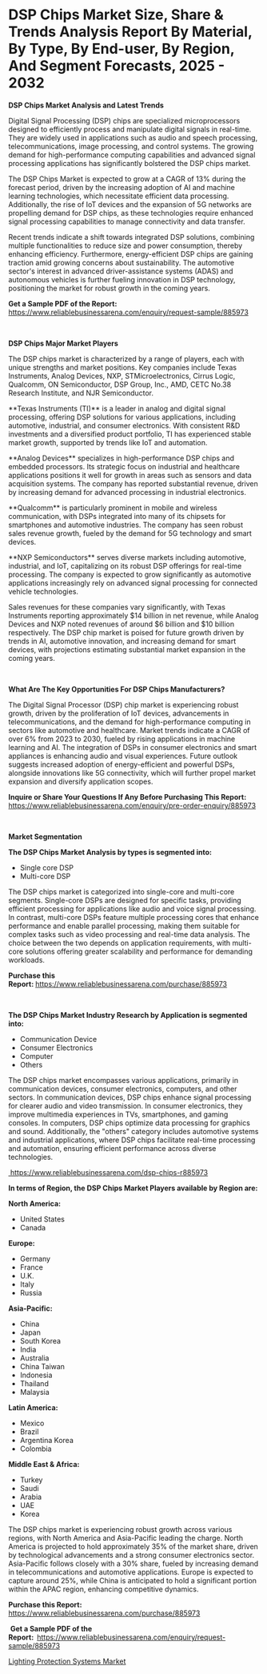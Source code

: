 <p><h1>DSP Chips Market Size, Share & Trends Analysis Report By Material, By Type, By End-user, By Region, And Segment Forecasts, 2025 - 2032</h1></p><p><strong>DSP Chips Market Analysis and Latest Trends</strong></p>
<p><p>Digital Signal Processing (DSP) chips are specialized microprocessors designed to efficiently process and manipulate digital signals in real-time. They are widely used in applications such as audio and speech processing, telecommunications, image processing, and control systems. The growing demand for high-performance computing capabilities and advanced signal processing applications has significantly bolstered the DSP chips market.</p><p>The DSP Chips Market is expected to grow at a CAGR of 13% during the forecast period, driven by the increasing adoption of AI and machine learning technologies, which necessitate efficient data processing. Additionally, the rise of IoT devices and the expansion of 5G networks are propelling demand for DSP chips, as these technologies require enhanced signal processing capabilities to manage connectivity and data transfer.</p><p>Recent trends indicate a shift towards integrated DSP solutions, combining multiple functionalities to reduce size and power consumption, thereby enhancing efficiency. Furthermore, energy-efficient DSP chips are gaining traction amid growing concerns about sustainability. The automotive sector's interest in advanced driver-assistance systems (ADAS) and autonomous vehicles is further fueling innovation in DSP technology, positioning the market for robust growth in the coming years.</p></p>
<p><strong>Get a Sample PDF of the Report:&nbsp;</strong> <a href="https://www.reliablebusinessarena.com/enquiry/request-sample/885973?utm_campaign=2189&utm_medium=2&utm_source=Github&utm_content=ia&utm_term=06042025&utm_id=dsp-chips">https://www.reliablebusinessarena.com/enquiry/request-sample/885973</a></p>
<p>&nbsp;</p>
<p><strong>DSP Chips Major Market Players</strong></p>
<p><p>The DSP chips market is characterized by a range of players, each with unique strengths and market positions. Key companies include Texas Instruments, Analog Devices, NXP, STMicroelectronics, Cirrus Logic, Qualcomm, ON Semiconductor, DSP Group, Inc., AMD, CETC No.38 Research Institute, and NJR Semiconductor.</p><p>**Texas Instruments (TI)** is a leader in analog and digital signal processing, offering DSP solutions for various applications, including automotive, industrial, and consumer electronics. With consistent R&D investments and a diversified product portfolio, TI has experienced stable market growth, supported by trends like IoT and automation.</p><p>**Analog Devices** specializes in high-performance DSP chips and embedded processors. Its strategic focus on industrial and healthcare applications positions it well for growth in areas such as sensors and data acquisition systems. The company has reported substantial revenue, driven by increasing demand for advanced processing in industrial electronics.</p><p>**Qualcomm** is particularly prominent in mobile and wireless communication, with DSPs integrated into many of its chipsets for smartphones and automotive industries. The company has seen robust sales revenue growth, fueled by the demand for 5G technology and smart devices.</p><p>**NXP Semiconductors** serves diverse markets including automotive, industrial, and IoT, capitalizing on its robust DSP offerings for real-time processing. The company is expected to grow significantly as automotive applications increasingly rely on advanced signal processing for connected vehicle technologies.</p><p>Sales revenues for these companies vary significantly, with Texas Instruments reporting approximately $14 billion in net revenue, while Analog Devices and NXP noted revenues of around $6 billion and $10 billion respectively. The DSP chip market is poised for future growth driven by trends in AI, automotive innovation, and increasing demand for smart devices, with projections estimating substantial market expansion in the coming years.</p></p>
<p>&nbsp;</p>
<p><strong>What Are The Key Opportunities For DSP Chips Manufacturers?</strong></p>
<p><p>The Digital Signal Processor (DSP) chip market is experiencing robust growth, driven by the proliferation of IoT devices, advancements in telecommunications, and the demand for high-performance computing in sectors like automotive and healthcare. Market trends indicate a CAGR of over 6% from 2023 to 2030, fueled by rising applications in machine learning and AI. The integration of DSPs in consumer electronics and smart appliances is enhancing audio and visual experiences. Future outlook suggests increased adoption of energy-efficient and powerful DSPs, alongside innovations like 5G connectivity, which will further propel market expansion and diversify application scopes.</p></p>
<p><strong>Inquire or Share Your Questions If Any Before Purchasing This Report:</strong> <a href="https://www.reliablebusinessarena.com/enquiry/pre-order-enquiry/885973?utm_campaign=2189&utm_medium=2&utm_source=Github&utm_content=ia&utm_term=06042025&utm_id=dsp-chips">https://www.reliablebusinessarena.com/enquiry/pre-order-enquiry/885973</a></p>
<p>&nbsp;</p>
<p><strong>Market Segmentation</strong></p>
<p><strong>The DSP Chips Market Analysis by types is segmented into:</strong></p>
<p><ul><li>Single core DSP</li><li>Multi-core DSP</li></ul></p>
<p><p>The DSP chips market is categorized into single-core and multi-core segments. Single-core DSPs are designed for specific tasks, providing efficient processing for applications like audio and voice signal processing. In contrast, multi-core DSPs feature multiple processing cores that enhance performance and enable parallel processing, making them suitable for complex tasks such as video processing and real-time data analysis. The choice between the two depends on application requirements, with multi-core solutions offering greater scalability and performance for demanding workloads.</p></p>
<p><strong>Purchase this Report:&nbsp;</strong><a href="https://www.reliablebusinessarena.com/purchase/885973?utm_campaign=2189&utm_medium=2&utm_source=Github&utm_content=ia&utm_term=06042025&utm_id=dsp-chips">https://www.reliablebusinessarena.com/purchase/885973</a></p>
<p>&nbsp;</p>
<p><strong>The DSP Chips Market Industry Research by Application is segmented into:</strong></p>
<p><ul><li>Communication Device</li><li>Consumer Electronics</li><li>Computer</li><li>Others</li></ul></p>
<p><p>The DSP chips market encompasses various applications, primarily in communication devices, consumer electronics, computers, and other sectors. In communication devices, DSP chips enhance signal processing for clearer audio and video transmission. In consumer electronics, they improve multimedia experiences in TVs, smartphones, and gaming consoles. In computers, DSP chips optimize data processing for graphics and sound. Additionally, the "others" category includes automotive systems and industrial applications, where DSP chips facilitate real-time processing and automation, ensuring efficient performance across diverse technologies.</p></p>
<p><a href="https://www.reliablebusinessarena.com/dsp-chips-r885973?utm_campaign=2189&utm_medium=2&utm_source=Github&utm_content=ia&utm_term=06042025&utm_id=dsp-chips">&nbsp;https://www.reliablebusinessarena.com/dsp-chips-r885973</a></p>
<p><strong>In terms of Region, the DSP Chips Market Players available by Region are:</strong></p>
<p>
    <p> <strong> North America: </strong>
        <ul>
            <li>United States</li>
            <li>Canada</li>
        </ul>
        </p> 
    <p> <strong> Europe: </strong>
        <ul>
            <li>Germany</li>
            <li>France</li>
            <li>U.K.</li>
            <li>Italy</li>
            <li>Russia</li>
        </ul>
        </p> 
    <p> <strong> Asia-Pacific: </strong>
        <ul>
            <li>China</li>
            <li>Japan</li>
            <li>South Korea</li>
            <li>India</li>
            <li>Australia</li>
            <li>China Taiwan</li>
            <li>Indonesia</li>
            <li>Thailand</li>
            <li>Malaysia</li>
        </ul>
        </p> 
    <p> <strong> Latin America: </strong>
        <ul>
            <li>Mexico</li>
            <li>Brazil</li>
            <li>Argentina Korea</li>
            <li>Colombia</li>
        </ul>
        </p> 
    <p> <strong> Middle East & Africa: </strong>
        <ul>
            <li>Turkey</li>
            <li>Saudi</li>
            <li>Arabia</li>
            <li>UAE</li>
            <li>Korea</li>
        </ul>
    </p>
    </p>
<p><p>The DSP chips market is experiencing robust growth across various regions, with North America and Asia-Pacific leading the charge. North America is projected to hold approximately 35% of the market share, driven by technological advancements and a strong consumer electronics sector. Asia-Pacific follows closely with a 30% share, fueled by increasing demand in telecommunications and automotive applications. Europe is expected to capture around 25%, while China is anticipated to hold a significant portion within the APAC region, enhancing competitive dynamics.</p></p>
<p><strong>Purchase this Report: </strong><a href="https://www.reliablebusinessarena.com/purchase/885973?utm_campaign=2189&utm_medium=2&utm_source=Github&utm_content=ia&utm_term=06042025&utm_id=dsp-chips">https://www.reliablebusinessarena.com/purchase/885973</a></p>
<p>&nbsp;<strong>Get a Sample PDF of the Report:&nbsp;&nbsp;</strong><a href="https://www.reliablebusinessarena.com/enquiry/request-sample/885973?utm_campaign=2189&utm_medium=2&utm_source=Github&utm_content=ia&utm_term=06042025&utm_id=dsp-chips">https://www.reliablebusinessarena.com/enquiry/request-sample/885973</a></p>
<p><strong></strong></p>
<p><p><a href="https://github.com/FlorianWolf90/Market-Research-Report-List-2/blob/main/lighting-protection-systems-market.md?utm_campaign=2189&utm_medium=2&utm_source=Github&utm_content=ia&utm_term=06042025&utm_id=dsp-chips">Lighting Protection Systems Market</a></p></p>